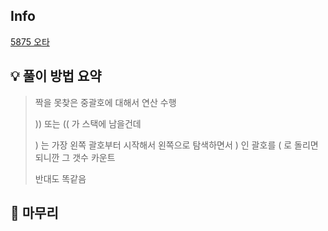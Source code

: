 ## Info
[5875 오타](https://www.acmicpc.net/problem/5875)

## 💡 풀이 방법 요약
> 짝을 못찾은 중괄호에 대해서 연산 수행
> 
> )) 또는 (( 가 스택에 남을건데
> 
> ) 는 가장 왼쪽 괄호부터 시작해서 왼쪽으로 탐색하면서 ) 인 괄호를 ( 로 돌리면 되니깐 그 갯수 카운트
> 
> 반대도 똑같음

## 🙂 마무리
 
